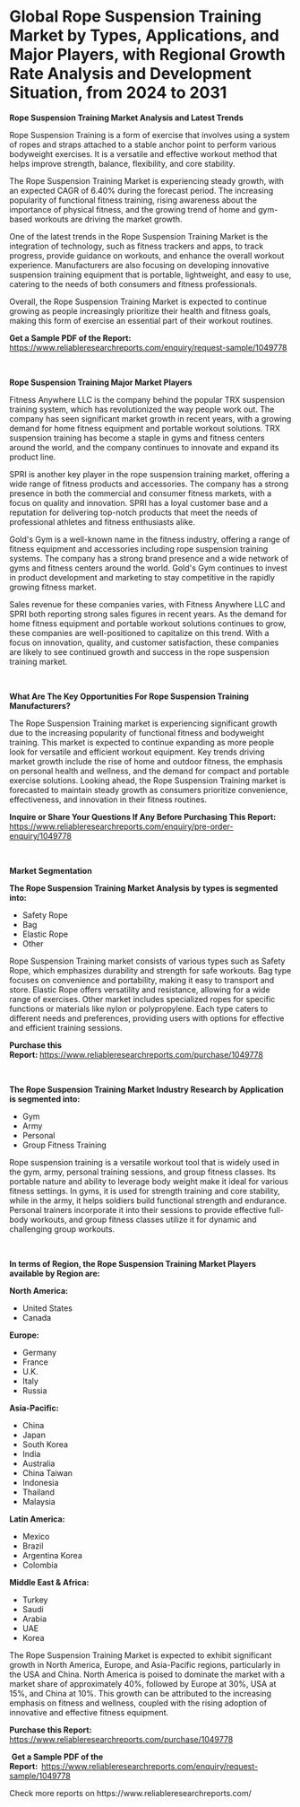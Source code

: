 <p><h1>Global Rope Suspension Training Market by Types, Applications, and Major Players, with Regional Growth Rate Analysis and Development Situation, from 2024 to 2031</h1></p><p><strong>Rope Suspension Training Market Analysis and Latest Trends</strong></p>
<p><p>Rope Suspension Training is a form of exercise that involves using a system of ropes and straps attached to a stable anchor point to perform various bodyweight exercises. It is a versatile and effective workout method that helps improve strength, balance, flexibility, and core stability.</p><p>The Rope Suspension Training Market is experiencing steady growth, with an expected CAGR of 6.40% during the forecast period. The increasing popularity of functional fitness training, rising awareness about the importance of physical fitness, and the growing trend of home and gym-based workouts are driving the market growth.</p><p>One of the latest trends in the Rope Suspension Training Market is the integration of technology, such as fitness trackers and apps, to track progress, provide guidance on workouts, and enhance the overall workout experience. Manufacturers are also focusing on developing innovative suspension training equipment that is portable, lightweight, and easy to use, catering to the needs of both consumers and fitness professionals.</p><p>Overall, the Rope Suspension Training Market is expected to continue growing as people increasingly prioritize their health and fitness goals, making this form of exercise an essential part of their workout routines.</p></p>
<p><strong>Get a Sample PDF of the Report:&nbsp;</strong> <a href="https://www.reliableresearchreports.com/enquiry/request-sample/1049778">https://www.reliableresearchreports.com/enquiry/request-sample/1049778</a></p>
<p>&nbsp;</p>
<p><strong>Rope Suspension Training Major Market Players</strong></p>
<p><p>Fitness Anywhere LLC is the company behind the popular TRX suspension training system, which has revolutionized the way people work out. The company has seen significant market growth in recent years, with a growing demand for home fitness equipment and portable workout solutions. TRX suspension training has become a staple in gyms and fitness centers around the world, and the company continues to innovate and expand its product line.</p><p>SPRI is another key player in the rope suspension training market, offering a wide range of fitness products and accessories. The company has a strong presence in both the commercial and consumer fitness markets, with a focus on quality and innovation. SPRI has a loyal customer base and a reputation for delivering top-notch products that meet the needs of professional athletes and fitness enthusiasts alike.</p><p>Gold's Gym is a well-known name in the fitness industry, offering a range of fitness equipment and accessories including rope suspension training systems. The company has a strong brand presence and a wide network of gyms and fitness centers around the world. Gold's Gym continues to invest in product development and marketing to stay competitive in the rapidly growing fitness market.</p><p>Sales revenue for these companies varies, with Fitness Anywhere LLC and SPRI both reporting strong sales figures in recent years. As the demand for home fitness equipment and portable workout solutions continues to grow, these companies are well-positioned to capitalize on this trend. With a focus on innovation, quality, and customer satisfaction, these companies are likely to see continued growth and success in the rope suspension training market.</p></p>
<p>&nbsp;</p>
<p><strong>What Are The Key Opportunities For Rope Suspension Training Manufacturers?</strong></p>
<p><p>The Rope Suspension Training market is experiencing significant growth due to the increasing popularity of functional fitness and bodyweight training. This market is expected to continue expanding as more people look for versatile and efficient workout equipment. Key trends driving market growth include the rise of home and outdoor fitness, the emphasis on personal health and wellness, and the demand for compact and portable exercise solutions. Looking ahead, the Rope Suspension Training market is forecasted to maintain steady growth as consumers prioritize convenience, effectiveness, and innovation in their fitness routines.</p></p>
<p><strong>Inquire or Share Your Questions If Any Before Purchasing This Report:</strong> <a href="https://www.reliableresearchreports.com/enquiry/pre-order-enquiry/1049778">https://www.reliableresearchreports.com/enquiry/pre-order-enquiry/1049778</a></p>
<p>&nbsp;</p>
<p><strong>Market Segmentation</strong></p>
<p><strong>The Rope Suspension Training Market Analysis by types is segmented into:</strong></p>
<p><ul><li>Safety Rope</li><li>Bag</li><li>Elastic Rope</li><li>Other</li></ul></p>
<p><p>Rope Suspension Training market consists of various types such as Safety Rope, which emphasizes durability and strength for safe workouts. Bag type focuses on convenience and portability, making it easy to transport and store. Elastic Rope offers versatility and resistance, allowing for a wide range of exercises. Other market includes specialized ropes for specific functions or materials like nylon or polypropylene. Each type caters to different needs and preferences, providing users with options for effective and efficient training sessions.</p></p>
<p><strong>Purchase this Report:&nbsp;</strong><a href="https://www.reliableresearchreports.com/purchase/1049778">https://www.reliableresearchreports.com/purchase/1049778</a></p>
<p>&nbsp;</p>
<p><strong>The Rope Suspension Training Market Industry Research by Application is segmented into:</strong></p>
<p><ul><li>Gym</li><li>Army</li><li>Personal</li><li>Group Fitness Training</li></ul></p>
<p><p>Rope suspension training is a versatile workout tool that is widely used in the gym, army, personal training sessions, and group fitness classes. Its portable nature and ability to leverage body weight make it ideal for various fitness settings. In gyms, it is used for strength training and core stability, while in the army, it helps soldiers build functional strength and endurance. Personal trainers incorporate it into their sessions to provide effective full-body workouts, and group fitness classes utilize it for dynamic and challenging group workouts.</p></p>
<p>&nbsp;</p>
<p><strong>In terms of Region, the Rope Suspension Training Market Players available by Region are:</strong></p>
<p>
    <p> <strong> North America: </strong>
        <ul>
            <li>United States</li>
            <li>Canada</li>
        </ul>
        </p> 
    <p> <strong> Europe: </strong>
        <ul>
            <li>Germany</li>
            <li>France</li>
            <li>U.K.</li>
            <li>Italy</li>
            <li>Russia</li>
        </ul>
        </p> 
    <p> <strong> Asia-Pacific: </strong>
        <ul>
            <li>China</li>
            <li>Japan</li>
            <li>South Korea</li>
            <li>India</li>
            <li>Australia</li>
            <li>China Taiwan</li>
            <li>Indonesia</li>
            <li>Thailand</li>
            <li>Malaysia</li>
        </ul>
        </p> 
    <p> <strong> Latin America: </strong>
        <ul>
            <li>Mexico</li>
            <li>Brazil</li>
            <li>Argentina Korea</li>
            <li>Colombia</li>
        </ul>
        </p> 
    <p> <strong> Middle East & Africa: </strong>
        <ul>
            <li>Turkey</li>
            <li>Saudi</li>
            <li>Arabia</li>
            <li>UAE</li>
            <li>Korea</li>
        </ul>
    </p>
    </p>
<p><p>The Rope Suspension Training Market is expected to exhibit significant growth in North America, Europe, and Asia-Pacific regions, particularly in the USA and China. North America is poised to dominate the market with a market share of approximately 40%, followed by Europe at 30%, USA at 15%, and China at 10%. This growth can be attributed to the increasing emphasis on fitness and wellness, coupled with the rising adoption of innovative and effective fitness equipment.</p></p>
<p><strong>Purchase this Report: </strong><a href="https://www.reliableresearchreports.com/purchase/1049778">https://www.reliableresearchreports.com/purchase/1049778</a></p>
<p>&nbsp;<strong>Get a Sample PDF of the Report:&nbsp;&nbsp;</strong><a href="https://www.reliableresearchreports.com/enquiry/request-sample/1049778">https://www.reliableresearchreports.com/enquiry/request-sample/1049778</a></p>
<p><strong></strong></p>
<p>Check more reports on https://www.reliableresearchreports.com/</p>